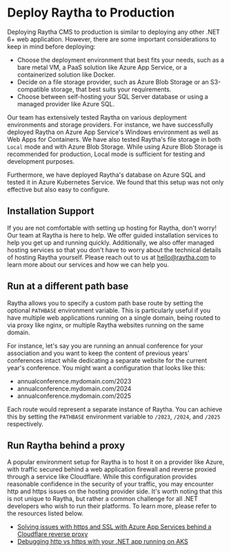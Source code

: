 # Deploy Raytha to Production

Deploying Raytha CMS to production is similar to deploying any other .NET 6+ web application. However, there are some important considerations to keep in mind before deploying:

* Choose the deployment environment that best fits your needs, such as a bare metal VM, a PaaS solution like Azure App Service, or a containerized solution like Docker.
* Decide on a file storage provider, such as Azure Blob Storage or an S3-compatible storage, that best suits your requirements.
* Choose between self-hosting your SQL Server database or using a managed provider like Azure SQL.

Our team has extensively tested Raytha on various deployment environments and storage providers. For instance, we have successfully deployed Raytha on Azure App Service's Windows environment as well as Web Apps for Containers. We have also tested Raytha's file storage in both `Local` mode and with Azure Blob Storage. While using Azure Blob Storage is recommended for production, Local mode is sufficient for testing and development purposes.

Furthermore, we have deployed Raytha's database on Azure SQL and tested it in Azure Kubernetes Service. We found that this setup was not only effective but also easy to configure.

## Installation Support

If you are not comfortable with setting up hosting for Raytha, don't worry! Our team at Raytha is here to help. We offer guided installation services to help you get up and running quickly. Additionally, we also offer managed hosting services so that you don't have to worry about the technical details of hosting Raytha yourself. Please reach out to us at hello@raytha.com to learn more about our services and how we can help you.

## Run at a different path base

Raytha allows you to specify a custom path base route by setting the optional `PATHBASE` environment variable. This is particularly useful if you have multiple web applications running on a single domain, being routed to via proxy like nginx, or multiple Raytha websites running on the same domain.

For instance, let's say you are running an annual conference for your association and you want to keep the content of previous years' conferences intact while dedicating a separate website for the current year's conference. You might want a configuration that looks like this:

* annualconference.mydomain.com/2023
* annualconference.mydomain.com/2024
* annualconference.mydomain.com/2025

Each route would represent a separate instance of Raytha. You can achieve this by setting the `PATHBASE` environment variable to `/2023`, `/2024`, and `/2025` respectively.

## Run Raytha behind a proxy

A popular environment setup for Raytha is to host it on a provider like Azure, with traffic secured behind a web application firewall and reverse proxied through a service like Cloudflare. While this configuration provides reasonable confidence in the security of your traffic, you may encounter http and https issues on the hosting provider side. It's worth noting that this is not unique to Raytha, but rather a common challenge for all .NET developers who wish to run their platforms. To learn more, please refer to the resources listed below.

* [Solving issues with https and SSL with Azure App Services behind a Cloudflare reverse proxy](https://raytha.com/blog/NET-application-on-Azure-App-Services-https-issues-behind-Cloudflare)
* [Debugging http vs https with your .NET app running on AKS](https://raytha.com/blog/Debugging-http-vs-https-issues-on-your-NET-app-deployed-on-AKS)
